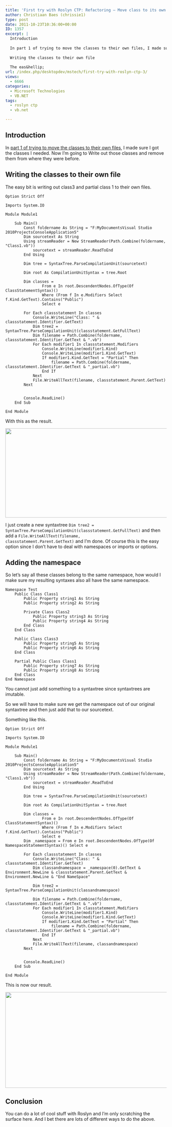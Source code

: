 ```yaml
---
title: 'First try with Roslyn CTP: Refactoring – Move class to its own file part 2'
author: Christiaan Baes (chrissie1)
type: post
date: 2011-10-23T10:36:00+00:00
ID: 1357
excerpt: |
  Introduction
  
  In part 1 of trying to move the classes to their own files, I made sure I got the classes I needed. Now I'm going to Write out those classes and remove them from where they were before.
  
  Writing the classes to their own file
  
  The eas&hellip;
url: /index.php/desktopdev/mstech/first-try-with-roslyn-ctp-3/
views:
  - 6666
categories:
  - Microsoft Technologies
  - VB.NET
tags:
  - roslyn ctp
  - vb.net

---
```

## Introduction

In [part 1 of trying to move the classes to their own files][1], I made sure I got the classes I needed. Now I&#8217;m going to Write out those classes and remove them from where they were before.

## Writing the classes to their own file

The easy bit is writing out class3 and partial class 1 to their own files.

```vbnet
Option Strict Off

Imports System.IO

Module Module1

    Sub Main()
        Const foldername As String = "F:MyDocumentsVisual Studio 2010ProjectsConsoleApplication5"
        Dim sourcetext As String
        Using streamReader = New StreamReader(Path.Combine(foldername, "Class1.vb"))
            sourcetext = streamReader.ReadToEnd
        End Using

        Dim tree = SyntaxTree.ParseCompilationUnit(sourcetext)

        Dim root As CompilationUnitSyntax = tree.Root

        Dim classes =
                From e In root.DescendentNodes.OfType(Of ClassStatementSyntax)()
                Where (From f In e.Modifiers Select f.Kind.GetText).Contains("Public")
                Select e

        For Each classstatement In classes
            Console.WriteLine("Class: " & classstatement.Identifier.GetText)
            Dim tree2 = SyntaxTree.ParseCompilationUnit(classstatement.GetFullText)
            Dim filename = Path.Combine(foldername, classstatement.Identifier.GetText & ".vb")
            For Each modifier1 In classstatement.Modifiers
                Console.WriteLine(modifier1.Kind)
                Console.WriteLine(modifier1.Kind.GetText)
                If modifier1.Kind.GetText = "Partial" Then
                    filename = Path.Combine(foldername, classstatement.Identifier.GetText & "_partial.vb")
                End If
            Next
            File.WriteAllText(filename, classstatement.Parent.GetText)
        Next


        Console.ReadLine()
    End Sub

End Module
```
With this as the result.

<div class="image_block">
  <a href="https://lessthandot.z19.web.core.windows.net/wp-content/uploads/users/chrissie1/roslyn/roslyn8.png?mtime=1319371213"><img alt="" src="https://lessthandot.z19.web.core.windows.net/wp-content/uploads/users/chrissie1/roslyn/roslyn8.png?mtime=1319371213" width="1337" height="279" /></a>
</div>

I just create a new syntaxtree <code class="codespan">Dim tree2 = SyntaxTree.ParseCompilationUnit(classstatement.GetFullText)</code> and then add a <code class="codespan">File.WriteAllText(filename, classstatement.Parent.GetText)</code> and I&#8217;m done. Of course this is the easy option since I don&#8217;t have to deal with namespaces or imports or options. 

## Adding the namespace

So let&#8217;s say all these classes belong to the same namespace, how would I make sure my resulting syntaxes also all have the same namespace.

```vbnet
Namespace Test
    Public Class Class1
        Public Property string1 As String
        Public Property string2 As String

        Private Class Class2
            Public Property string3 As String
            Public Property string4 As String
        End Class
    End Class

    Public Class Class3
        Public Property string5 As String
        Public Property string6 As String
    End Class

    Partial Public Class Class1
        Public Property string7 As String
        Public Property string8 As String
    End Class
End Namespace
```
You cannot just add something to a syntaxtree since syntaxtrees are imutable.
  
So we will have to make sure we get the namespace out of our original syntaxtree and then just add that to our sourcetext. 

Something like this.

```vbnet
Option Strict Off

Imports System.IO

Module Module1

    Sub Main()
        Const foldername As String = "F:MyDocumentsVisual Studio 2010ProjectsConsoleApplication5"
        Dim sourcetext As String
        Using streamReader = New StreamReader(Path.Combine(foldername, "Class1.vb"))
            sourcetext = streamReader.ReadToEnd
        End Using

        Dim tree = SyntaxTree.ParseCompilationUnit(sourcetext)

        Dim root As CompilationUnitSyntax = tree.Root

        Dim classes =
                From e In root.DescendentNodes.OfType(Of ClassStatementSyntax)()
                Where (From f In e.Modifiers Select f.Kind.GetText).Contains("Public")
                Select e
        Dim _namespace = From e In root.DescendentNodes.OfType(Of NamespaceStatementSyntax)() Select e

        For Each classstatement In classes
            Console.WriteLine("Class: " & classstatement.Identifier.GetText)
            Dim classandnamespace = _namespace(0).GetText & Environment.NewLine & classstatement.Parent.GetText & Environment.NewLine & "End NameSpace"

            Dim tree2 = SyntaxTree.ParseCompilationUnit(classandnamespace)

            Dim filename = Path.Combine(foldername, classstatement.Identifier.GetText & ".vb")
            For Each modifier1 In classstatement.Modifiers
                Console.WriteLine(modifier1.Kind)
                Console.WriteLine(modifier1.Kind.GetText)
                If modifier1.Kind.GetText = "Partial" Then
                    filename = Path.Combine(foldername, classstatement.Identifier.GetText & "_partial.vb")
                End If
            Next
            File.WriteAllText(filename, classandnamespace)
        Next


        Console.ReadLine()
    End Sub

End Module
```
This is now our result.

<div class="image_block">
  <a href="https://lessthandot.z19.web.core.windows.net/wp-content/uploads/users/chrissie1/roslyn/roslyn9.png?mtime=1319373259"><img alt="" src="https://lessthandot.z19.web.core.windows.net/wp-content/uploads/users/chrissie1/roslyn/roslyn9.png?mtime=1319373259" width="1290" height="299" /></a>
</div>

## Conclusion

You can do a lot of cool stuff with Roslyn and I&#8217;m only scratching the surface here. And I bet there are lots of different ways to do the above.

 [1]: /index.php/DesktopDev/MSTech/first-try-with-roslyn-ctp-2